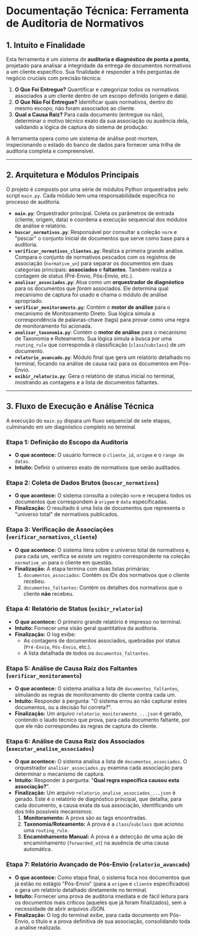 # Documentação Técnica: Ferramenta de Auditoria de Normativos

## 1. Intuito e Finalidade

Esta ferramenta é um sistema de **auditoria e diagnóstico de ponta a ponta**, projetado para analisar a integridade da entrega de documentos normativos a um cliente específico. Sua finalidade é responder a três perguntas de negócio cruciais com precisão técnica:

1.  **O Que Foi Entregue?** Quantificar e categorizar todos os normativos associados a um cliente dentro de um escopo definido (origem e data).
2.  **O Que Não Foi Entregue?** Identificar quais normativos, dentro do mesmo escopo, não foram associados ao cliente.
3.  **Qual a Causa Raiz?** Para cada documento (entregue ou não), determinar o motivo técnico exato da sua associação ou ausência dela, validando a lógica de captura do sistema de produção.

A ferramenta opera como um sistema de análise post-mortem, inspecionando o estado do banco de dados para fornecer uma trilha de auditoria completa e compreensível.

---

## 2. Arquitetura e Módulos Principais

O projeto é composto por uma série de módulos Python orquestrados pelo script `main.py`. Cada módulo tem uma responsabilidade específica no processo de auditoria.

-   **`main.py`**: Orquestrador principal. Coleta os parâmetros de entrada (cliente, origem, data) e coordena a execução sequencial dos módulos de análise e relatório.
-   **`buscar_normativos.py`**: Responsável por consultar a coleção `norm` e "pescar" o conjunto inicial de documentos que serve como base para a auditoria.
-   **`verificar_normativos_clientes.py`**: Realiza a primeira grande análise. Compara o conjunto de normativos pescados com os registros de associação (`normative_un`) para separar os documentos em duas categorias principais: **associados** e **faltantes**. Também realiza a contagem de status (Pré-Envio, Pós-Envio, etc.).
-   **`analisar_associados.py`**: Atua como um **orquestrador de diagnóstico** para os documentos que *foram* associados. Ele determina qual mecanismo de captura foi usado e chama o módulo de análise apropriado.
-   **`verificar_monitoramento.py`**: Contém o **motor de análise** para o mecanismo de Monitoramento Direto. Sua lógica simula a correspondência de palavras-chave (tags) para provar como uma regra de monitoramento foi acionada.
-   **`analisar_taxonomia.py`**: Contém o **motor de análise** para o mecanismo de Taxonomia e Roteamento. Sua lógica simula a busca por uma `routing_rule` que corresponda à classificação (`class`/`subclass`) de um documento.
-   **`relatorio_avancado.py`**: Módulo final que gera um relatório detalhado no terminal, focando na análise de causa raiz para os documentos em Pós-Envio.
-   **`exibir_relatorio.py`**: Gera o relatório de status inicial no terminal, mostrando as contagens e a lista de documentos faltantes.

---

## 3. Fluxo de Execução e Análise Técnica

A execução do `main.py` dispara um fluxo sequencial de sete etapas, culminando em um diagnóstico completo no terminal.

### Etapa 1: Definição do Escopo da Auditoria
-   **O que acontece:** O usuário fornece o `cliente_id`, `origem` e o `range de datas`.
-   **Intuito:** Definir o universo exato de normativos que serão auditados.

### Etapa 2: Coleta de Dados Brutos (`buscar_normativos`)
-   **O que acontece:** O sistema consulta a coleção `norm` e recupera todos os documentos que correspondem à `origem` e `data` especificadas.
-   **Finalização:** O resultado é uma lista de documentos que representa o "universo total" de normativos publicados.

### Etapa 3: Verificação de Associações (`verificar_normativos_cliente`)
-   **O que acontece:** O sistema itera sobre o universo total de normativos e, para cada um, verifica se existe um registro correspondente na coleção `normative_un` para o cliente em questão.
-   **Finalização:** A etapa termina com duas listas primárias:
    1.  `documentos_associados`: Contém os IDs dos normativos que o cliente recebeu.
    2.  `documentos_faltantes`: Contém os detalhes dos normativos que o cliente **não** recebeu.

### Etapa 4: Relatório de Status (`exibir_relatorio`)
-   **O que acontece:** O primeiro grande relatório é impresso no terminal.
-   **Intuito:** Fornecer uma visão geral quantitativa da auditoria.
-   **Finalização:** O log exibe:
    -   As contagens de documentos associados, quebradas por status (`Pré-Envio`, `Pós-Envio`, etc.).
    -   A lista detalhada de todos os `documentos_faltantes`.

### Etapa 5: Análise de Causa Raiz dos Faltantes (`verificar_monitoramento`)
-   **O que acontece:** O sistema analisa a lista de `documentos_faltantes`, simulando as regras de monitoramento do cliente contra cada um.
-   **Intuito:** Responder à pergunta: "O sistema errou ao não capturar estes documentos, ou a decisão foi correta?".
-   **Finalização:** Um arquivo `relatorio_monitoramento_...json` é gerado, contendo o laudo técnico que prova, para cada documento faltante, por que ele não correspondeu às regras de captura do cliente.

### Etapa 6: Análise de Causa Raiz dos Associados (`executar_analise_associados`)
-   **O que acontece:** O sistema analisa a lista de `documentos_associados`. O orquestrador `analisar_associados.py` examina cada associação para determinar o mecanismo de captura.
-   **Intuito:** Responder à pergunta: "**Qual regra específica causou esta associação?**".
-   **Finalização:** Um arquivo `relatorio_analise_associados_...json` é gerado. Este é o relatório de diagnóstico principal, que detalha, para cada documento, a causa exata da sua associação, identificando um dos três possíveis mecanismos:
    1.  **Monitoramento:** A prova são as tags encontradas.
    2.  **Taxonomia/Roteamento:** A prova é a `class`/`subclass` que acionou uma `routing_rule`.
    3.  **Encaminhamento Manual:** A prova é a detecção de uma ação de encaminhamento (`forwarded_at`) na ausência de uma causa automática.

### Etapa 7: Relatório Avançado de Pós-Envio (`relatorio_avancado`)
-   **O que acontece:** Como etapa final, o sistema foca nos documentos que já estão no estágio "Pós-Envio" (para a `origem` e `cliente` especificados) e gera um relatório detalhado diretamente no terminal.
-   **Intuito:** Fornecer uma prova de auditoria imediata e de fácil leitura para os documentos mais críticos (aqueles que já foram finalizados), sem a necessidade de abrir arquivos JSON.
-   **Finalização:** O log do terminal exibe, para cada documento em Pós-Envio, o título e a prova definitiva de sua associação, consolidando toda a análise realizada.
